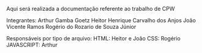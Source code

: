 Aqui será realizada a documentação referente ao trabalho de CPW

Integrantes:
Arthur Gamba Goetz
Heitor Henrique Carvalho dos Anjos
João Vicente Ramos
Rogério do Rozario de Souza Júnior

Responsáveis por tipo de arquivo:
HTML: Heitor e João
CSS: Rogério
JAVASCRIPT: Arthur